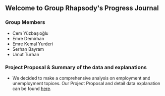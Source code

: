 ## Welcome to Group Rhapsody's Progress Journal

### Group Members
- Cem Yüzbaşıoğlu
- Emre Demirhan
- Emre Kemal Yurderi
- Serhan Bayram
- Umut Turhan

### Project Proposal & Summary of the data and explanations
- We decided to make a comprehensive analysis on employment and unemployment topices. Our Project Proposal and detail data explanation can be found [here]().
